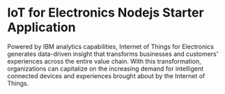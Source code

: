 # IoT for Electronics Nodejs Starter Application

  Powered by IBM analytics capabilities, Internet of Things for Electronics generates data-driven insight that transforms businesses and customers' experiences across the entire value chain. With this transformation, organizations can capitalize on the increasing demand for intelligent connected devices and experiences brought about by the Internet of Things.